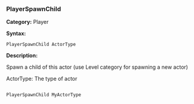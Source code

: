 ### PlayerSpawnChild

**Category:**
Player

**Syntax:**

```scorpionengine
PlayerSpawnChild ActorType
```

**Description:**

Spawn a child of this actor (use Level category for spawning a new actor)

ActorType: The type of actor

```scorpionengine

PlayerSpawnChild MyActorType

```
